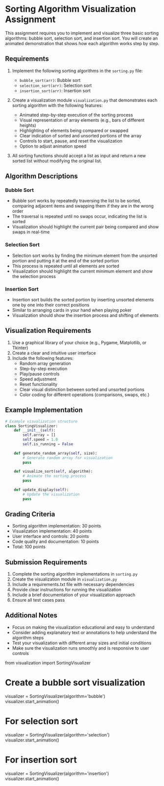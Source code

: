 # Sorting Algorithm Visualization Assignment

This assignment requires you to implement and visualize three basic sorting algorithms: bubble sort, selection sort, and insertion sort. You will create an animated demonstration that shows how each algorithm works step by step.

## Requirements

1. Implement the following sorting algorithms in the `sorting.py` file:
   - `bubble_sort(arr)`: Bubble sort
   - `selection_sort(arr)`: Selection sort
   - `insertion_sort(arr)`: Insertion sort

2. Create a visualization module `visualization.py` that demonstrates each sorting algorithm with the following features:
   - Animated step-by-step execution of the sorting process
   - Visual representation of array elements (e.g., bars of different heights)
   - Highlighting of elements being compared or swapped
   - Clear indication of sorted and unsorted portions of the array
   - Controls to start, pause, and reset the visualization
   - Option to adjust animation speed

3. All sorting functions should accept a list as input and return a new sorted list without modifying the original list.

## Algorithm Descriptions

### Bubble Sort
- Bubble sort works by repeatedly traversing the list to be sorted, comparing adjacent items and swapping them if they are in the wrong order
- The traversal is repeated until no swaps occur, indicating the list is sorted
- Visualization should highlight the current pair being compared and show swaps in real-time

### Selection Sort
- Selection sort works by finding the minimum element from the unsorted portion and putting it at the end of the sorted portion
- This process is repeated until all elements are sorted
- Visualization should highlight the current minimum element and show the selection process

### Insertion Sort
- Insertion sort builds the sorted portion by inserting unsorted elements one by one into their correct positions
- Similar to arranging cards in your hand when playing poker
- Visualization should show the insertion process and shifting of elements

## Visualization Requirements

1. Use a graphical library of your choice (e.g., Pygame, Matplotlib, or Tkinter)
2. Create a clear and intuitive user interface
3. Include the following features:
   - Random array generation
   - Step-by-step execution
   - Play/pause controls
   - Speed adjustment
   - Reset functionality
   - Clear visual distinction between sorted and unsorted portions
   - Color coding for different operations (comparisons, swaps, etc.)

## Example Implementation

```python
# Example visualization structure
class SortingVisualizer:
    def __init__(self):
        self.array = []
        self.speed = 1.0
        self.is_running = False
        
    def generate_random_array(self, size):
        # Generate random array for visualization
        pass
        
    def visualize_sort(self, algorithm):
        # Animate the sorting process
        pass
        
    def update_display(self):
        # Update the visualization
        pass
```

## Grading Criteria

- Sorting algorithm implementation: 30 points
- Visualization implementation: 40 points
- User interface and controls: 20 points
- Code quality and documentation: 10 points
- Total: 100 points

## Submission Requirements

1. Complete the sorting algorithm implementations in `sorting.py`
2. Create the visualization module in `visualization.py`
3. Include a requirements.txt file with necessary dependencies
4. Provide clear instructions for running the visualization
5. Include a brief documentation of your visualization approach
6. Ensure all test cases pass

## Additional Notes

- Focus on making the visualization educational and easy to understand
- Consider adding explanatory text or annotations to help understand the algorithm steps
- Test your visualization with different array sizes and initial conditions
- Make sure the visualization runs smoothly and is responsive to user controls 

from visualization import SortingVisualizer

# Create a bubble sort visualization
visualizer = SortingVisualizer(algorithm='bubble')
visualizer.start_animation()

# For selection sort
visualizer = SortingVisualizer(algorithm='selection')
visualizer.start_animation()

# For insertion sort
visualizer = SortingVisualizer(algorithm='insertion')
visualizer.start_animation() 
